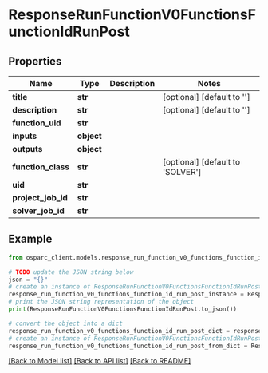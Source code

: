 # ResponseRunFunctionV0FunctionsFunctionIdRunPost


## Properties

Name | Type | Description | Notes
------------ | ------------- | ------------- | -------------
**title** | **str** |  | [optional] [default to '']
**description** | **str** |  | [optional] [default to '']
**function_uid** | **str** |  | 
**inputs** | **object** |  | 
**outputs** | **object** |  | 
**function_class** | **str** |  | [optional] [default to 'SOLVER']
**uid** | **str** |  | 
**project_job_id** | **str** |  | 
**solver_job_id** | **str** |  | 

## Example

```python
from osparc_client.models.response_run_function_v0_functions_function_id_run_post import ResponseRunFunctionV0FunctionsFunctionIdRunPost

# TODO update the JSON string below
json = "{}"
# create an instance of ResponseRunFunctionV0FunctionsFunctionIdRunPost from a JSON string
response_run_function_v0_functions_function_id_run_post_instance = ResponseRunFunctionV0FunctionsFunctionIdRunPost.from_json(json)
# print the JSON string representation of the object
print(ResponseRunFunctionV0FunctionsFunctionIdRunPost.to_json())

# convert the object into a dict
response_run_function_v0_functions_function_id_run_post_dict = response_run_function_v0_functions_function_id_run_post_instance.to_dict()
# create an instance of ResponseRunFunctionV0FunctionsFunctionIdRunPost from a dict
response_run_function_v0_functions_function_id_run_post_from_dict = ResponseRunFunctionV0FunctionsFunctionIdRunPost.from_dict(response_run_function_v0_functions_function_id_run_post_dict)
```
[[Back to Model list]](../README.md#documentation-for-models) [[Back to API list]](../README.md#documentation-for-api-endpoints) [[Back to README]](../README.md)


